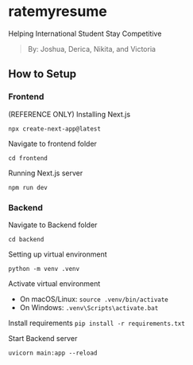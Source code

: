 # ratemyresume
Helping International Student Stay Competitive
> By: Joshua, Derica, Nikita, and Victoria

## How to Setup

### Frontend

(REFERENCE ONLY) Installing Next.js

`npx create-next-app@latest`

Navigate to frontend folder

`cd frontend`

Running Next.js server

`npm run dev`

### Backend

Navigate to Backend folder

`cd backend`

Setting up virtual environment

`python -m venv .venv`

Activate virtual environment

- On macOS/Linux:
`source .venv/bin/activate`
- On Windows:
  `.venv\Scripts\activate.bat`

Install requirements
`pip install -r requirements.txt`

Start Backend server

`uvicorn main:app --reload`
